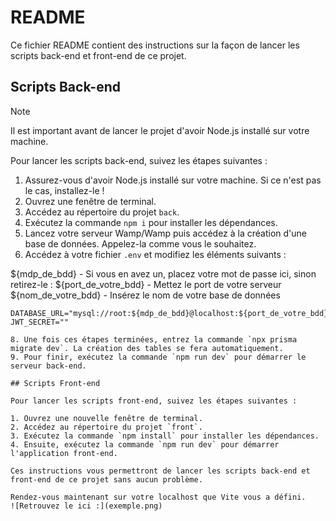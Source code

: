 # README

Ce fichier README contient des instructions sur la façon de lancer les scripts back-end et front-end de ce projet.

## Scripts Back-end

> [!NOTE]
> Il est important avant de lancer le projet d'avoir Node.js installé sur votre machine.

Pour lancer les scripts back-end, suivez les étapes suivantes :

1. Assurez-vous d'avoir Node.js installé sur votre machine. Si ce n'est pas le cas, installez-le !
2. Ouvrez une fenêtre de terminal.
3. Accédez au répertoire du projet `back`.
4. Exécutez la commande `npm i` pour installer les dépendances.
5. Lancez votre serveur Wamp/Wamp puis accédez à la création d'une base de données. Appelez-la comme vous le souhaitez.
6. Accédez à votre fichier `.env` et modifiez les éléments suivants :

${mdp_de_bdd} - Si vous en avez un, placez votre mot de passe ici, sinon retirez-le :
${port_de_votre_bdd} - Mettez le port de votre serveur
${nom_de_votre_bdd} - Insérez le nom de votre base de données
```
DATABASE_URL="mysql://root:${mdp_de_bdd}@localhost:${port_de_votre_bdd}/${nom_de_votre_bdd}"
JWT_SECRET=""

8. Une fois ces étapes terminées, entrez la commande `npx prisma migrate dev`. La création des tables se fera automatiquement.
9. Pour finir, exécutez la commande `npm run dev` pour démarrer le serveur back-end.

## Scripts Front-end

Pour lancer les scripts front-end, suivez les étapes suivantes :

1. Ouvrez une nouvelle fenêtre de terminal.
2. Accédez au répertoire du projet `front`.
3. Exécutez la commande `npm install` pour installer les dépendances.
4. Ensuite, exécutez la commande `npm run dev` pour démarrer l'application front-end.

Ces instructions vous permettront de lancer les scripts back-end et front-end de ce projet sans aucun problème.

Rendez-vous maintenant sur votre localhost que Vite vous a défini. 
![Retrouvez le ici :](exemple.png)
